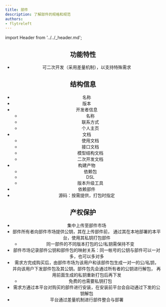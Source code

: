 ```yaml
---
title: 部件
description: 了解部件的规格和规范
authors:
- flytreleft
---
```


import Header from '../../_header.md';

<Header />

## 功能特性

- 可二次开发（采用差量机制），以支持特殊需求

## 结构信息

- 名称
- 版本
- 开发者信息
  - 名称
  - 联系方式
  - 个人主页
- 文档
  - 使用文档
  - 接口文档
  - 模型结构文档
  - 二次开发文档
- 构建产物
  - 依赖包
  - DSL
  - 版本升级工具
- 依赖部件
- 源码：按需提供，打包时指定

## 产权保护

- 集中上传至部件市场
- 部件所有者向部件市场提供公钥，其在上传部件前，
  通过其在本地部署的本平台，使用其私钥打包部件
  - 同一部件的不同版本打包的公/私钥需保持不变
- 部件市场记录部件公钥和部件包的映射关系：同一帐号的公钥与部件可以一对多，也可以多对多
- 需求方完成购买后，由部件市场为该用户和该部件包生成一对一的公/私钥，
  并向该用户下发部件包及其公钥。部件包先会通过所有者的公钥进行解包，
  再用前面生成的私钥重新打包后再下发
  - 免费的也需要私钥打包
- 需求方通过本平台对购买的部件进行安装，在安装前平台会自动通过下发的公钥解包
- 平台通过差量机制进行部件整合与部署
